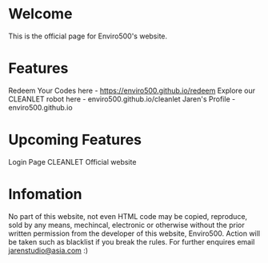 # Welcome
This is the official page for Enviro500's website. 

# Features
Redeem Your Codes here - https://enviro500.github.io/redeem
Explore our CLEANLET robot here - enviro500.github.io/cleanlet
Jaren's Profile - enviro500.github.io

# Upcoming Features
Login Page
CLEANLET Official website

# Infomation
No part of this website, not even HTML code may be copied, reproduce, sold by any means, mechincal, electronic or otherwise without the prior written permission from the developer of this website, Enviro500. Action will be taken such as blacklist if you break the rules.
For further enquires email jarenstudio@asia.com :)
